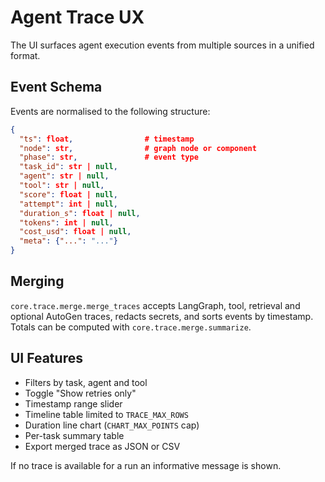 # Agent Trace UX

The UI surfaces agent execution events from multiple sources in a unified format.

## Event Schema
Events are normalised to the following structure:

```json
{
  "ts": float,                # timestamp
  "node": str,                # graph node or component
  "phase": str,               # event type
  "task_id": str | null,
  "agent": str | null,
  "tool": str | null,
  "score": float | null,
  "attempt": int | null,
  "duration_s": float | null,
  "tokens": int | null,
  "cost_usd": float | null,
  "meta": {"...": "..."}
}
```

## Merging
`core.trace.merge.merge_traces` accepts LangGraph, tool, retrieval and optional
AutoGen traces, redacts secrets, and sorts events by timestamp. Totals can be
computed with `core.trace.merge.summarize`.

## UI Features
- Filters by task, agent and tool
- Toggle "Show retries only"
- Timestamp range slider
- Timeline table limited to `TRACE_MAX_ROWS`
- Duration line chart (`CHART_MAX_POINTS` cap)
- Per-task summary table
- Export merged trace as JSON or CSV

If no trace is available for a run an informative message is shown.
